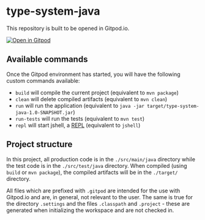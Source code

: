 # type-system-java

This repository is built to be opened in Gitpod.io.

[![Open in Gitpod](https://gitpod.io/button/open-in-gitpod.svg)](https://gitpod.io/#https://github.com/blalasaadri/type-system-java)

## Available commands
Once the Gitpod environment has started, you will have the following custom commands available:
- `build` will compile the current project (equivalent to `mvn package`)
- `clean` will delete compiled artifacts (equivalent to `mvn clean`)
- `run` will run the application (equivalent to `java -jar target/type-system-java-1.0-SNAPSHOT.jar`)
- `run-tests` will run the tests (equivalent to `mvn test`)
- `repl` will start jshell, a [REPL](https://en.wikipedia.org/wiki/Read%E2%80%93eval%E2%80%93print_loop) (equivalent to `jshell`)

## Project structure
In this project, all production code is in the `./src/main/java` directory while the test code is in the `./src/test/java` directory.
When compiled (using `build` or `mvn package`), the compiled artifacts will be in the `./target/` directory.

All files which are prefixed with `.gitpod` are intended for the use with Gitpod.io and are, in general, not relevant to the user.
The same is true for the directory `.settings` and the files `.classpath` and `.project` - these are generated when initializing the workspace and are not checked in.
